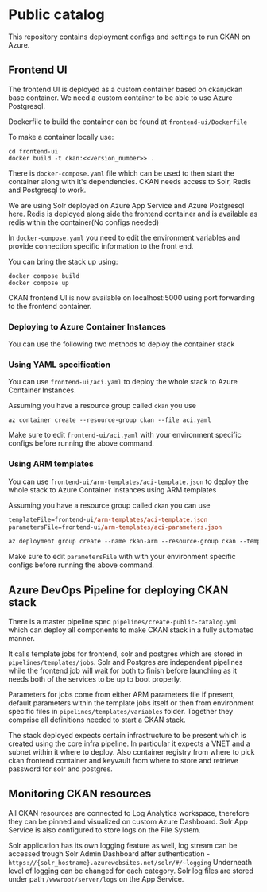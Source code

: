# Public catalog

This repository contains deployment configs and settings to run CKAN on Azure.

## Frontend UI

The frontend UI is deployed as a custom container based on ckan/ckan base container. We need a custom container to be able to use Azure Postgresql.

Dockerfile to build the container can be found at ``frontend-ui/Dockerfile``

To make a container locally use:

```plaintext
cd frontend-ui
docker build -t ckan:<<version_number>> .
```

There is `docker-compose.yaml` file which can be used to then start the container along with it's dependencies. CKAN needs access to Solr, Redis and Postgresql to work.

We are using Solr deployed on Azure App Service and Azure Postgresql here. Redis is deployed along side the frontend container and is available as redis within the container(No configs needed)

In `docker-compose.yaml` you need to edit the environment variables and provide connection specific information to the front end.

You can bring the stack up using:

```plaintext
docker compose build
docker compose up
```

CKAN frontend UI is now available on localhost:5000 using port forwarding to the frontend container.

### Deploying to Azure Container Instances

You can use the following two methods to deploy the container stack

### Using YAML specification

You can use `frontend-ui/aci.yaml` to deploy the whole stack to Azure Container Instances.

Assuming you have a resource group called `ckan` you use

```plaintext
az container create --resource-group ckan --file aci.yaml
```

Make sure to edit `frontend-ui/aci.yaml` with your environment specific configs before running the above command.

### Using ARM templates

You can use `frontend-ui/arm-templates/aci-template.json` to deploy the whole stack to Azure Container Instances using ARM templates

Assuming you have a resource group called `ckan` you can use

```ps
templateFile=frontend-ui/arm-templates/aci-template.json
parametersFile=frontend-ui/arm-templates/aci-parameters.json

az deployment group create --name ckan-arm --resource-group ckan --template-file $templateFile --parameters $parametersFile
```

Make sure to edit `parametersFile` with with your environment specific configs before running the above command.

## Azure DevOps Pipeline for deploying CKAN stack

There is a master pipeline spec `pipelines/create-public-catalog.yml` which can deploy all components to make CKAN stack in a fully automated manner.

It calls template jobs for frontend, solr and postgres which are stored in `pipelines/templates/jobs`. Solr and Postgres are independent pipelines while the frontend job will wait for both to finish before launching as it needs both of the services to be up to boot properly.

Parameters for jobs come from either ARM parameters file if present, default parameters within the template jobs itself or then from environment specific files in `pipelines/templates/variables` folder. Together they comprise all definitions needed to start a CKAN stack.

The stack deployed expects certain infrastructure to be present which is created using the core infra pipeline. In particular it expects a VNET and a subnet within it where to deploy. Also container registry from where to pick ckan frontend container and keyvault from where to store and retrieve password for solr and postgres.

## Monitoring CKAN resources

All CKAN resources are connected to Log Analytics workspace, therefore they can be pinned and visualized on custom Azure Dashboard. Solr App Service is also configured to store logs on the File System.

Solr application has its own logging feature as well, log stream can be accessed trough Solr Admin Dashboard after authentication - `https://{solr_hostname}.azurewebsites.net/solr/#/~logging`
Underneath level of logging can be changed for each category. Solr log files are stored under path `/wwwroot/server/logs` on the App Service.
